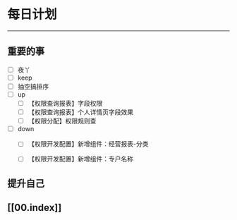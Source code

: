 
# 每日计划
---
## 重要的事

- [ ]    夜丫
- [ ]   keep
- [ ] 抽空搞排序
- [ ]  up
	- [ ] 【权限查询报表】字段权限
	- [ ] 【权限查询报表】个人详情页字段效果
	- [ ] 【权限分配】权限规则查
- [ ] down
	- [ ] 【权限开发配置】新增组件：经营报表-分类
	- [ ] 【权限开发配置】新增组件：专户名称



## 提升自己

  



## [[00.index]]










